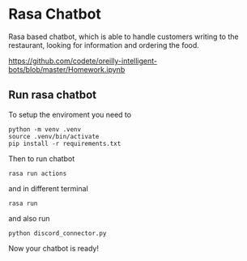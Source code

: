 # Rasa Chatbot  

Rasa based chatbot, which is able to handle customers writing to the restaurant, looking for information and ordering the food. 

https://github.com/codete/oreilly-intelligent-bots/blob/master/Homework.ipynb

## Run rasa chatbot
To setup the enviroment you need to

```
python -m venv .venv
source .venv/bin/activate 
pip install -r requirements.txt
````

Then to run chatbot
```
rasa run actions
```
and in different terminal
```
rasa run
```
and also run
```
python discord_connector.py
```

Now your chatbot is ready!